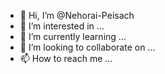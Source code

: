 - 👋 Hi, I’m @Nehorai-Peisach
- 👀 I’m interested in ...
- 🌱 I’m currently learning ...
- 💞️ I’m looking to collaborate on ...
- 📫 How to reach me ...

<!---
Nehorai-Peisach/Nehorai-Peisach is a ✨ special ✨ repository because its `README.md` (this file) appears on your GitHub profile.
You can click the Preview link to take a look at your changes.
--->

